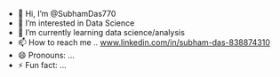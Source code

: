 - 👋 Hi, I’m @SubhamDas770
- 👀 I’m interested in Data Science
- 🌱 I’m currently learning data science/analysis
- 📫 How to reach me .. www.linkedin.com/in/subham-das-838874310
- 😄 Pronouns: ...
- ⚡ Fun fact: ...

<!---
SubhamDas770/SubhamDas770 is a ✨ special ✨ repository because its `README.md` (this file) appears on your GitHub profile.
You can click the Preview link to take a look at your changes.
--->
